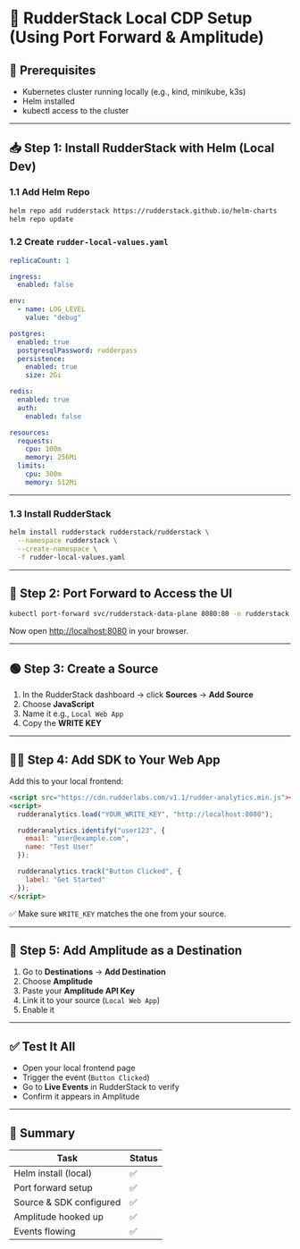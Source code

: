 # 🧪 RudderStack Local CDP Setup (Using Port Forward & Amplitude)

## 🔧 Prerequisites

- Kubernetes cluster running locally (e.g., kind, minikube, k3s)
- Helm installed
- kubectl access to the cluster

---

## 📥 Step 1: Install RudderStack with Helm (Local Dev)

### 1.1 Add Helm Repo

```bash
helm repo add rudderstack https://rudderstack.github.io/helm-charts
helm repo update
```

### 1.2 Create `rudder-local-values.yaml`

```yaml
replicaCount: 1

ingress:
  enabled: false

env:
  - name: LOG_LEVEL
    value: "debug"

postgres:
  enabled: true
  postgresqlPassword: rudderpass
  persistence:
    enabled: true
    size: 2Gi

redis:
  enabled: true
  auth:
    enabled: false

resources:
  requests:
    cpu: 100m
    memory: 256Mi
  limits:
    cpu: 300m
    memory: 512Mi
```

---

### 1.3 Install RudderStack

```bash
helm install rudderstack rudderstack/rudderstack \
  --namespace rudderstack \
  --create-namespace \
  -f rudder-local-values.yaml
```

---

## 🚪 Step 2: Port Forward to Access the UI

```bash
kubectl port-forward svc/rudderstack-data-plane 8080:80 -n rudderstack
```

Now open [http://localhost:8080](http://localhost:8080) in your browser.

---

## 🟢 Step 3: Create a Source

1. In the RudderStack dashboard → click **Sources** → **Add Source**
2. Choose **JavaScript**
3. Name it e.g., `Local Web App`
4. Copy the **WRITE KEY**

---

## 🧑‍💻 Step 4: Add SDK to Your Web App

Add this to your local frontend:

```html
<script src="https://cdn.rudderlabs.com/v1.1/rudder-analytics.min.js"></script>
<script>
  rudderanalytics.load("YOUR_WRITE_KEY", "http://localhost:8080");

  rudderanalytics.identify("user123", {
    email: "user@example.com",
    name: "Test User"
  });

  rudderanalytics.track("Button Clicked", {
    label: "Get Started"
  });
</script>
```

✅ Make sure `WRITE_KEY` matches the one from your source.

---

## 🎯 Step 5: Add Amplitude as a Destination

1. Go to **Destinations** → **Add Destination**
2. Choose **Amplitude**
3. Paste your **Amplitude API Key**
4. Link it to your source (`Local Web App`)
5. Enable it

---

## ✅ Test It All

- Open your local frontend page
- Trigger the event (`Button Clicked`)
- Go to **Live Events** in RudderStack to verify
- Confirm it appears in Amplitude

---

## 🧹 Summary

| Task                    | Status |
|-------------------------|--------|
| Helm install (local)    | ✅     |
| Port forward setup      | ✅     |
| Source & SDK configured | ✅     |
| Amplitude hooked up     | ✅     |
| Events flowing          | ✅     |
